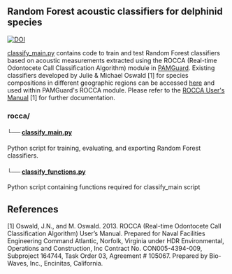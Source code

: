 ## Random Forest acoustic classifiers for delphinid species

[![DOI](https://zenodo.org/badge/DOI/10.5281/zenodo.14936662.svg)](https://doi.org/10.5281/zenodo.14936662)

[classify_main.py](https://github.com/tristankleyn/which.dolphin/blob/main/rocca/classify_main.py) contains code to train and test Random Forest classifiers based on acoustic measurements extracted using the ROCCA (Real-time Odontocete Call Classification Algorithm) module in [PAMGuard](https://www.pamguard.org/). Existing classifiers developed by Julie & Michael Oswald [1] for species compositions in different geographic regions can be accessed [here](https://www.pamguard.org/rocca/rocca.html) and used within PAMGuard's ROCCA module. Please refer to the [ROCCA User's Manual](https://www.navymarinespeciesmonitoring.us/files/5413/9422/0614/Rocca_User_Manual_Revised_FINAL.pdf) [1] for further documentation.

### rocca/

#### └── [classify_main.py](https://github.com/tristankleyn/which.dolphin/blob/main/rocca/classify_main.py)
Python script for training, evaluating, and exporting Random Forest classifiers. 

#### └── [classify_functions.py](https://github.com/tristankleyn/which.dolphin/blob/main/rocca/classify_functions.py)

Python script containing functions required for classify_main script

## References

[1] Oswald, J.N., and M. Oswald. 2013. ROCCA (Real-time Odontocete Call Classification Algorithm) User’s
Manual. Prepared for Naval Facilities Engineering Command Atlantic, Norfolk, Virginia under HDR
Environmental, Operations and Construction, Inc Contract No. CON005-4394-009, Subproject 164744,
Task Order 03, Agreement # 105067. Prepared by Bio-Waves, Inc., Encinitas, California.

